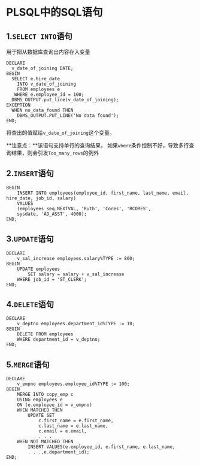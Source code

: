 #	PLSQL中的SQL语句
##	1.`SELECT INTO`语句
用于把从数据库查询出内容存入变量
```
DECLARE
  v_date_of_joining DATE;
BEGIN
  SELECT e.hire_date
    INTO v_date_of_joining
    FROM employees e
   WHERE e.employee_id = 100;
  DBMS_OUTPUT.put_line(v_date_of_joining);
EXCEPTION
  WHEN no_data_found THEN
    DBMS_OUTPUT.PUT_LINE('No data found');
END;
```
将查出的值赋给`v_date_of_joining`这个变量。

**注意点：**该语句支持单行的查询结果，
如果`where`条件控制不好，导致多行查询结果，则会引发`Too_many_rows`的例外

##	2.`INSERT`语句
```
BEGIN
    INSERT INTO employees(employee_id, first_name, last_name, email, hire_date, job_id, salary)
    VALUES
    (employees_seq.NEXTVAL, 'Ruth', 'Cores', 'RCORES',
    sysdate, 'AD_ASST', 4000);
END;
```

##	3.`UPDATE`语句
```
DECLARE
    v_sal_increase employees.salary%TYPE := 800;
BEGIN
    UPDATE employees
        SET salary = salary + v_sal_increase
    WHERE job_id = 'ST_CLERK';
END;
```

##	4.`DELETE`语句
```
DECLARE
	v_deptno employees.department_id%TYPE := 10;
BEGIN
    DELETE FROM employees
    WHERE department_id = v_deptno;
END;
```

##	5.`MERGE`语句
```
DECLARE
	v_empno employees.employee_id%TYPE := 100;
BEGIN
	MERGE INTO copy_emp c
	USING employees e
	ON (e.employee_id = v_empno)
	WHEN MATCHED THEN
        UPDATE SET
            c.first_name = e.first_name,
            c.last_name = e.last_name,
            c.email = e.email,
            . . .
	WHEN NOT MATCHED THEN
        INSERT VALUES(e.employee_id, e.first_name, e.last_name,
        . . .,e.department_id);
END;
```